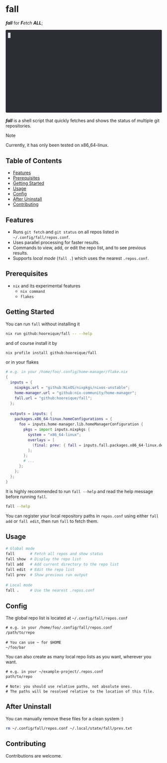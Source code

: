 # fall

**_fall_** for _**F**etch **ALL**_;

<img src="./demo.gif" alt="demo.gif">

**_fall_** is a shell script that quickly fetches and shows the status of
multiple git repositories.

> [!NOTE]
> Currently, it has only been tested on x86_64-linux.

## Table of Contents

- [Features](#features)
- [Prerequisites](#prerequisites)
- [Getting Started](#getting-started)
- [Usage](#usage)
- [Config](#config)
- [After Uninstall](#after-uninstall)
- [Contributing](#contributing)

## Features

- Runs `git fetch` and `git status` on all repos listed in
  `~/.config/fall/repos.conf`.
- Uses parallel processing for faster results.
- Commands to view, add, or edit the repo list, and to see previous results.
- Supports _local mode_ (`fall .`) which uses the nearest `.repos.conf`.

## Prerequisites

- `nix` and its experimental features
  - `nix command`
  - `flakes`

## Getting Started

You can run `fall` without installing it

```sh
nix run github:hooreique/fall -- --help
```

and of course install it by

```sh
nix profile install github:hooreique/fall
```

or in your flakes

```nix
# e.g. in your /home/foo/.config/home-manager/flake.nix
{
  inputs = {
    nixpkgs.url = "github:NixOS/nixpkgs/nixos-unstable";
    home-manager.url = "github:nix-community/home-manager";
    fall.url = "github:hooreique/fall";
  };

  outputs = inputs: {
    packages.x86_64-linux.homeConfigurations = {
      foo = inputs.home-manager.lib.homeManagerConfiguration {
        pkgs = import inputs.nixpkgs {
          system = "x86_64-linux";
          overlays = [
            (final: prev: { fall = inputs.fall.packages.x86_64-linux.default; })
          ];
        };
        # ...
      };
    };
  };
}
```

It is highly recommended to run `fall --help` and read the help message before
running `fall`.

```sh
fall --help
```

You can register your local repository paths in `repos.conf` using either
`fall add` or `fall edit`, then run `fall` to fetch them.

## Usage

```sh
# Global mode
fall       # Fetch all repos and show status
fall show  # Display the repo list
fall add   # Add current directory to the repo list
fall edit  # Edit the repo list
fall prev  # Show previous run output

# Local mode
fall .     # Use the nearest .repos.conf
```

## Config

The global repo list is located at `~/.config/fall/repos.conf`

```plaintext
# e.g. in your /home/foo/.config/fall/repos.conf
/path/to/repo

# You can use ~ for $HOME
~/foo/bar
```

You can also create as many local repo lists as you want, wherever you want.

```plaintext
# e.g. in your ~/example-project/.repos.conf
path/to/repo

# Note: you should use relative paths, not absolute ones.
# The paths will be resolved relative to the location of this file.
```

## After Uninstall

You can manually remove these files for a clean system :)

```sh
rm ~/.config/fall/repos.conf ~/.local/state/fall/prev.txt
```

## Contributing

Contributions are welcome.
